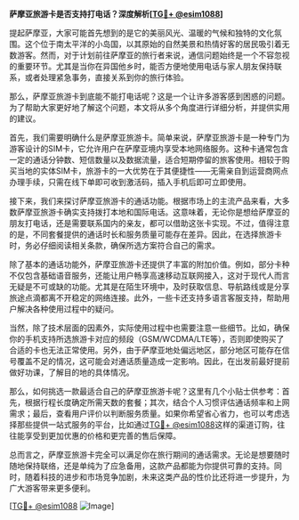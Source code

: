 **萨摩亚旅游卡是否支持打电话？深度解析[[TG💪+ @esim1088](https://t.me/s/esim1088)]**

提起萨摩亚，大家可能首先想到的是它的美丽风光、温暖的气候和独特的文化氛围。这个位于南太平洋的小岛国，以其原始的自然美景和热情好客的居民吸引着无数游客。然而，对于计划前往萨摩亚的旅行者来说，通信问题始终是一个不容忽视的重要环节。尤其是当你在异国他乡时，能否方便地使用电话与家人朋友保持联系，或者处理紧急事务，直接关系到你的旅行体验。

那么，萨摩亚旅游卡到底能不能打电话呢？这是一个让许多游客感到困惑的问题。为了帮助大家更好地了解这个问题，本文将从多个角度进行详细分析，并提供实用的建议。

首先，我们需要明确什么是萨摩亚旅游卡。简单来说，萨摩亚旅游卡是一种专门为游客设计的SIM卡，它允许用户在萨摩亚境内享受本地网络服务。这种卡通常包含一定的通话分钟数、短信数量以及数据流量，适合短期停留的旅客使用。相较于购买当地的实体SIM卡，旅游卡的一大优势在于其便捷性——无需亲自到运营商网点办理手续，只需在线下单即可收到激活码，插入手机后即可立即使用。

接下来，我们来探讨萨摩亚旅游卡的通话功能。根据市场上的主流产品来看，大多数萨摩亚旅游卡确实支持拨打本地和国际电话。这意味着，无论你是想给萨摩亚的朋友打电话，还是需要联系国内的亲友，都可以借助这张卡实现。不过，值得注意的是，不同套餐提供的通话时长和服务质量可能存在差异。因此，在选择旅游卡时，务必仔细阅读相关条款，确保所选方案符合自己的需求。

除了基本的通话功能外，萨摩亚旅游卡还提供了丰富的附加价值。例如，部分卡种不仅包含基础语音服务，还能让用户畅享高速移动互联网接入，这对于现代人而言无疑是不可或缺的功能。尤其是在陌生环境中，及时获取信息、导航路线或是分享旅途点滴都离不开稳定的网络连接。此外，一些卡还支持多语言客服支持，帮助用户解决各种使用过程中的疑问。

当然，除了技术层面的因素外，实际使用过程中也需要注意一些细节。比如，确保你的手机支持所选旅游卡对应的频段（GSM/WCDMA/LTE等），否则即使购买了合适的卡也无法正常使用。另外，由于萨摩亚地处偏远地区，部分地区可能存在信号覆盖不足的情况，这可能会对通话质量造成一定影响。因此，在出发前最好提前做好功课，了解目的地的具体情况。

那么，如何挑选一款最适合自己的萨摩亚旅游卡呢？这里有几个小贴士供参考：首先，根据行程长度确定所需天数的套餐；其次，结合个人习惯评估通话频率和上网需求；最后，查看用户评价以判断服务质量。如果你希望省心省力，也可以考虑选择那些提供一站式服务的平台，比如通过[TG💪+ @esim1088](https://t.me/s/esim1088)这样的渠道订购，往往能享受到更加优惠的价格和更完善的售后保障。

总而言之，萨摩亚旅游卡完全可以满足你在旅行期间的通话需求。无论是想要随时随地保持联络，还是单纯为了应急备用，这款产品都能为你提供可靠的支持。同时，随着科技的进步和市场竞争加剧，未来这类产品的性价比还将进一步提升，为广大游客带来更多便利。

[[TG💪+ @esim1088](https://t.me/s/esim1088) ![Image](https://i.postimg.cc/4NQfJmqS/Snipaste-2025-05-13-00-14-12.png)]
